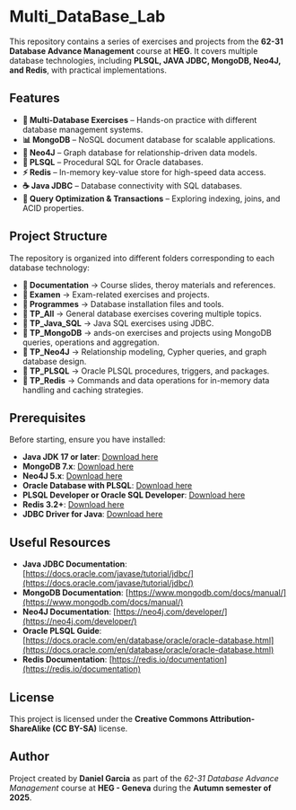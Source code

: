 # Multi_DataBase_Lab

This repository contains a series of exercises and projects from the **62-31 Database Advance Management** course at **HEG**. It covers multiple database technologies, including **PLSQL, JAVA JDBC, MongoDB, Neo4J, and Redis**, with practical implementations.

## Features

- **📂 Multi-Database Exercises** – Hands-on practice with different database management systems.
- **📊 MongoDB** – NoSQL document database for scalable applications.
- **🔗 Neo4J** – Graph database for relationship-driven data models.
- **📜 PLSQL** – Procedural SQL for Oracle databases.
- **⚡ Redis** – In-memory key-value store for high-speed data access.
- **☕ Java JDBC** – Database connectivity with SQL databases.
- **📝 Query Optimization & Transactions** – Exploring indexing, joins, and ACID properties.

## Project Structure

The repository is organized into different folders corresponding to each database technology:

- **📁 Documentation** → Course slides, theroy materials and references.
- **📁 Examen** → Exam-related exercises and projects.
- **📁 Programmes** → Database installation files and tools.
- **📁 TP_All** → General database exercises covering multiple topics.
- **📁 TP_Java_SQL** → Java SQL exercises using JDBC.
- **📁 TP_MongoDB** → ands-on exercises and projects using MongoDB queries, operations and aggregation.
- **📁 TP_Neo4J** → Relationship modeling, Cypher queries, and graph database design.
- **📁 TP_PLSQL** → Oracle PLSQL procedures, triggers, and packages.
- **📁 TP_Redis** → Commands and data operations for in-memory data handling and caching strategies.

## Prerequisites

Before starting, ensure you have installed:

- **Java JDK 17 or later**: [Download here](https://jdk.java.net/)
- **MongoDB 7.x**: [Download here](https://www.mongodb.com/try/download/community)
- **Neo4J 5.x**: [Download here](https://neo4j.com/download/)
- **Oracle Database with PLSQL**: [Download here](https://www.oracle.com/database/)
- **PLSQL Developer or Oracle SQL Developer**: [Download here](https://www.oracle.com/tools/downloads/sqldev-downloads.html)
- **Redis 3.2+**: [Download here](https://redis.io/download)
- **JDBC Driver for Java**: [Download here](https://www.oracle.com/database/technologies/appdev/jdbc.html)


## Useful Resources

- **Java JDBC Documentation**: [https://docs.oracle.com/javase/tutorial/jdbc/](https://docs.oracle.com/javase/tutorial/jdbc/)
- **MongoDB Documentation**: [https://www.mongodb.com/docs/manual/](https://www.mongodb.com/docs/manual/)
- **Neo4J Documentation**: [https://neo4j.com/developer/](https://neo4j.com/developer/)
- **Oracle PLSQL Guide**: [https://docs.oracle.com/en/database/oracle/oracle-database.html](https://docs.oracle.com/en/database/oracle/oracle-database.html)
- **Redis Documentation**: [https://redis.io/documentation](https://redis.io/documentation)

## License

This project is licensed under the **Creative Commons Attribution-ShareAlike (CC BY-SA)** license.  

## Author

Project created by **Daniel Garcia** as part of the *62-31 Database Advance Management* course at **HEG - Geneva** during the **Autumn semester of 2025**.
